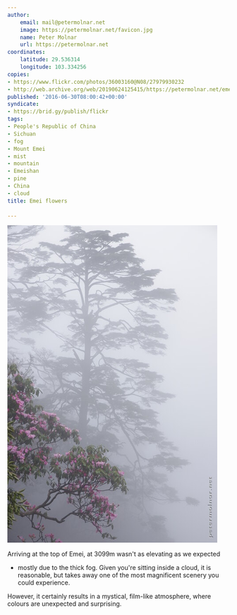 ```yaml
---
author:
    email: mail@petermolnar.net
    image: https://petermolnar.net/favicon.jpg
    name: Peter Molnar
    url: https://petermolnar.net
coordinates:
    latitude: 29.536314
    longitude: 103.334256
copies:
- https://www.flickr.com/photos/36003160@N08/27979930232
- http://web.archive.org/web/20190624125415/https://petermolnar.net/emei-flowers/
published: '2016-06-30T08:00:42+00:00'
syndicate:
- https://brid.gy/publish/flickr
tags:
- People's Republic of China
- Sichuan
- fog
- Mount Emei
- mist
- mountain
- Emeishan
- pine
- China
- cloud
title: Emei flowers

---
```


![](emei-flowers.jpg)

Arriving at the top of Emei, at 3099m wasn't as elevating as we expected
- mostly due to the thick fog. Given you're sitting inside a cloud, it
is reasonable, but takes away one of the most magnificent scenery you
could experience.

However, it certainly results in a mystical, film-like atmosphere, where
colours are unexpected and surprising.